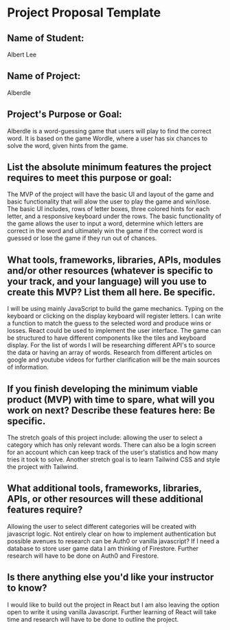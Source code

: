 # Project Proposal Template

## Name of Student: 

Albert Lee

## Name of Project:

Alberdle 

## Project's Purpose or Goal: 

Alberdle is a word-guessing game that users will play to find the correct word. It is based on the game Wordle, where a user has six chances to solve the word, given hints from the game.

## List the absolute minimum features the project requires to meet this purpose or goal:

The MVP of the project will have the basic UI and layout of the game and basic functionality that will alow the user to play the game and win/lose. The basic UI includes, rows of letter boxes, three colored hints for each letter, and a responsive keyboard under the rows. The basic functionality of the game allows the user to input a word, determine which letters are correct in the word and ultimately win the game if the correct word is guessed or lose the game if they run out of chances. 

## What tools, frameworks, libraries, APIs, modules and/or other resources (whatever is specific to your track, and your language) will you use to create this MVP? List them all here. Be specific.

I will be using mainly JavaScript to build the game mechanics. Typing on the keyboard or clicking on the display keyboard will register letters. I can write a function to match the guess to the selected word and produce wins or losses. React could be used to implement the user interface. The game can be structured to have different components like the tiles and keyboard display. For the list of words I will be researching different API's to source the data or having an array of words. Research from different articles on google and youtube videos for further clarification will be the main sources of information. 

## If you finish developing the minimum viable product (MVP) with time to spare, what will you work on next? Describe these features here: Be specific.

The stretch goals of this project include: allowing the user to select a category which has only relevant words. There can also be a login screen for an account which can keep track of the user's statistics and how many tries it took to solve. Another stretch goal is to learn Tailwind CSS and style the project with Tailwind.

## What additional tools, frameworks, libraries, APIs, or other resources will these additional features require?

Allowing the user to select different categories will be created with javascript logic. Not entirely clear on how to implement authentication but possible avenues to research can be Auth0 or vanilla javascript? If I need a database to store user game data I am thinking of Firestore. Further research will have to be done on Auth0 and Firestore.

## Is there anything else you'd like your instructor to know?
I would like to build out the project in React but I am also leaving the option open to write it using vanilla Javascript. Further learning of React will take time and research will have to be done to outline the project.